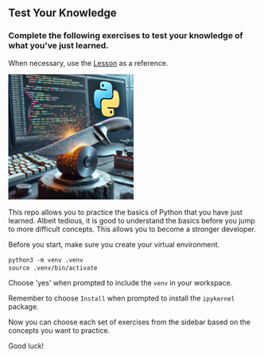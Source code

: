 ## Test Your Knowledge


### Complete the following exercises to test your knowledge of what you've just learned.
When necessary, use the [Lesson](https://github.com/jdrichards-pursuit/week-3.1-python-basics) as a reference.

<img src = './assets/sharpening.webp' alt = 'sharpening' width = '50%'/>

This repo allows you to practice the basics of Python that you have just learned. Albeit tedious, it is good to understand the basics before you jump to more difficult concepts. This allows you to become a stronger developer. 

Before you start, make sure you create your virtual environment.

```
python3 -m venv .venv
source .venv/bin/activate
```
Choose 'yes' when prompted to include the `venv` in your workspace.

Remember to choose `Install` when prompted to install the `ipykernel` package.

Now you can choose each set of exercises from the sidebar based on the concepts you want to practice.

Good luck!
